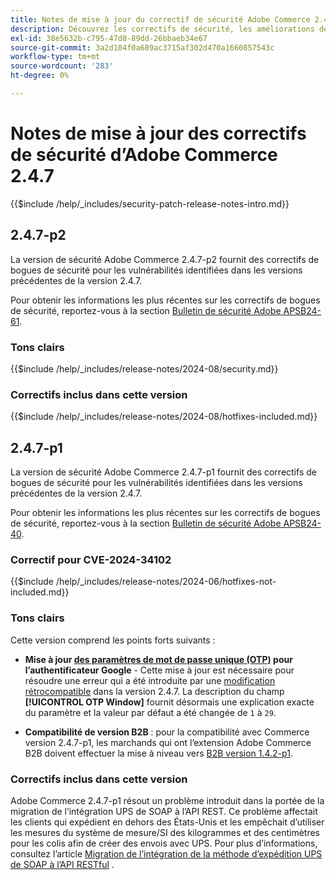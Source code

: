 ```yaml
---
title: Notes de mise à jour du correctif de sécurité Adobe Commerce 2.4.7
description: Découvrez les correctifs de sécurité, les améliorations de sécurité et d’autres mises à jour relatives à la sécurité inclus dans les versions des correctifs de sécurité pour Adobe Commerce version 2.4.7.
exl-id: 38e5632b-c795-47d8-89dd-26bbaeb34e67
source-git-commit: 3a2d104f0a689ac3715af302d470a1660857543c
workflow-type: tm+mt
source-wordcount: '283'
ht-degree: 0%

---
```


# Notes de mise à jour des correctifs de sécurité d’Adobe Commerce 2.4.7

{{$include /help/_includes/security-patch-release-notes-intro.md}}

## 2.4.7-p2

La version de sécurité Adobe Commerce 2.4.7-p2 fournit des correctifs de bogues de sécurité pour les vulnérabilités identifiées dans les versions précédentes de la version 2.4.7.

Pour obtenir les informations les plus récentes sur les correctifs de bogues de sécurité, reportez-vous à la section [Bulletin de sécurité Adobe APSB24-61](https://helpx.adobe.com/security/products/magento/apsb24-61.html).

### Tons clairs

{{$include /help/_includes/release-notes/2024-08/security.md}}

### Correctifs inclus dans cette version

{{$include /help/_includes/release-notes/2024-08/hotfixes-included.md}}

## 2.4.7-p1

La version de sécurité Adobe Commerce 2.4.7-p1 fournit des correctifs de bogues de sécurité pour les vulnérabilités identifiées dans les versions précédentes de la version 2.4.7.

Pour obtenir les informations les plus récentes sur les correctifs de bogues de sécurité, reportez-vous à la section [Bulletin de sécurité Adobe APSB24-40](https://helpx.adobe.com/security/products/magento/apsb24-40.html).

### Correctif pour CVE-2024-34102

{{$include /help/_includes/release-notes/2024-06/hotfixes-not-included.md}}

### Tons clairs

Cette version comprend les points forts suivants :

* **Mise à jour [des paramètres de mot de passe unique (OTP)](https://experienceleague.adobe.com/en/docs/commerce-admin/systems/security/2fa/security-two-factor-authentication#google) pour l’authentificateur Google** - Cette mise à jour est nécessaire pour résoudre une erreur qui a été introduite par une [modification rétrocompatible](https://developer.adobe.com/commerce/php/development/backward-incompatible-changes/highlights/#new-system-configuration-validation-for-two-factor-authentication-otp_window-value) dans la version 2.4.7. La description du champ **[!UICONTROL OTP Window]** fournit désormais une explication exacte du paramètre et la valeur par défaut a été changée de `1` à `29`.

* **Compatibilité de version B2B** : pour la compatibilité avec Commerce version 2.4.7-p1, les marchands qui ont l’extension Adobe Commerce B2B doivent effectuer la mise à niveau vers [B2B version 1.4.2-p1](https://experienceleague.adobe.com/en/docs/commerce-admin/b2b/release-notes#b2b-v142-p1).

### Correctifs inclus dans cette version

Adobe Commerce 2.4.7-p1 résout un problème introduit dans la portée de la migration de l’intégration UPS de SOAP à l’API REST. Ce problème affectait les clients qui expédient en dehors des États-Unis et les empêchait d’utiliser les mesures du système de mesure/SI des kilogrammes et des centimètres pour les colis afin de créer des envois avec UPS. Pour plus d’informations, consultez l’article [Migration de l’intégration de la méthode d’expédition UPS de SOAP à l’API RESTful](https://experienceleague.adobe.com/en/docs/commerce-knowledge-base/kb/troubleshooting/known-issues-patches-attached/ups-shipping-method-integration-migration-from-soap-to-restful-api) .
